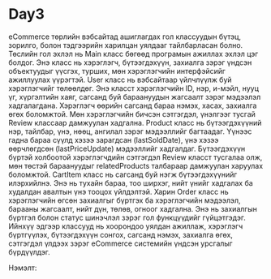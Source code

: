 # Day3
eCommerce төрлийн вэбсайтад ашиглагдах гол классуудын бүтэц, зорилго, болон тэдгээрийн харилцан уялдааг тайлбарласан болно. Төслийн гол эхлэл нь Main класс бөгөөд програмын ажиллах эхлэл цэг болдог. Энэ класс нь хэрэглэгч, бүтээгдэхүүн, захиалга зэрэг үндсэн объектуудыг үүсгэх, турших, мөн хэрэглэгчийн интерфэйсийг ажиллуулах үүрэгтэй.
User класс нь вэбсайтаар үйлчлүүлж буй хэрэглэгчийг төлөөлдөг. Энэ класст хэрэглэгчийн ID, нэр, и-мэйл, нууц үг, хүргэлтийн хаяг, сагсанд буй бараануудын жагсаалт зэрэг мэдээлэл хадгалагдана. Хэрэглэгч өөрийн сагсанд бараа нэмэх, хасах, захиалга өгөх боломжтой. Мөн хэрэглэгчийн бичсэн сэтгэгдэл, үнэлгээг тусгай Review классаар дамжуулан хадгална.
Product класс нь бүтээгдэхүүний нэр, тайлбар, үнэ, нөөц, ангилал зэрэг мэдээллийг багтаадаг. Үүнээс гадна бараа сүүлд хэзээ зарагдсан (lastSoldDate), үнэ хэзээ өөрчлөгдсөн (lastPriceUpdate) мэдээллийг хадгалдаг. Бүтээгдэхүүн бүртэй холбоотой хэрэглэгчдийн сэтгэгдэл Review класст тусгалаа олж, мөн төстэй бараануудыг relatedProducts талбараар дамжуулан харуулах боломжтой.
CartItem класс нь сагсанд буй нэгж бүтээгдэхүүнийг илэрхийлнэ. Энэ нь тухайн бараа, тоо ширхэг, нийт үнийг хадгалах ба худалдан авалтын үнэ тооцох үйлдэлтэй.
Харин Order класс нь хэрэглэгчийн өгсөн захиалгыг бүртгэх ба хэрэглэгчийн мэдээлэл, барааны жагсаалт, нийт дүн, төлөв, огноог хадгална. Энэ нь захиалгын бүртгэл болон статус шинэчлэл зэрэг гол функцүүдийг гүйцэтгэдэг.
Ийнхүү эдгээр классууд нь хоорондоо уялдан ажиллаж, хэрэглэгч бүртгүүлэх, бүтээгдэхүүн сонгох, сагсанд нэмэх, захиалга өгөх, сэтгэгдэл үлдээх зэрэг eCommerce системийн үндсэн урсгалыг бүрдүүлдэг.

Нэмэлт:
